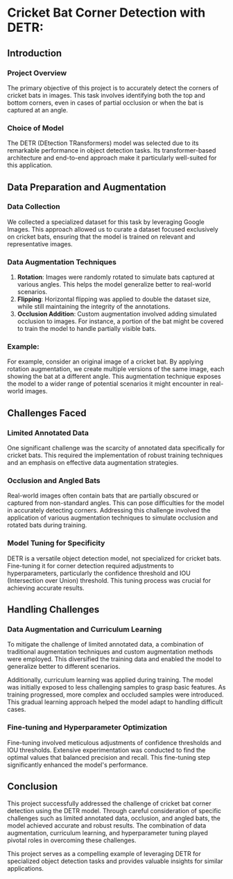 # Cricket Bat Corner Detection with DETR:

## Introduction

### Project Overview
The primary objective of this project is to accurately detect the corners of cricket bats in images. This task involves identifying both the top and bottom corners, even in cases of partial occlusion or when the bat is captured at an angle.

### Choice of Model
The DETR (DEtection TRansformers) model was selected due to its remarkable performance in object detection tasks. Its transformer-based architecture and end-to-end approach make it particularly well-suited for this application.

## Data Preparation and Augmentation

### Data Collection
We collected a specialized dataset for this task by leveraging Google Images. This approach allowed us to curate a dataset focused exclusively on cricket bats, ensuring that the model is trained on relevant and representative images.

### Data Augmentation Techniques
1. **Rotation**: Images were randomly rotated to simulate bats captured at various angles. This helps the model generalize better to real-world scenarios.
2. **Flipping**: Horizontal flipping was applied to double the dataset size, while still maintaining the integrity of the annotations.
3. **Occlusion Addition**: Custom augmentation involved adding simulated occlusion to images. For instance, a portion of the bat might be covered to train the model to handle partially visible bats.

### Example:
For example, consider an original image of a cricket bat. By applying rotation augmentation, we create multiple versions of the same image, each showing the bat at a different angle. This augmentation technique exposes the model to a wider range of potential scenarios it might encounter in real-world images.

## Challenges Faced

### Limited Annotated Data
One significant challenge was the scarcity of annotated data specifically for cricket bats. This required the implementation of robust training techniques and an emphasis on effective data augmentation strategies.

### Occlusion and Angled Bats
Real-world images often contain bats that are partially obscured or captured from non-standard angles. This can pose difficulties for the model in accurately detecting corners. Addressing this challenge involved the application of various augmentation techniques to simulate occlusion and rotated bats during training.

### Model Tuning for Specificity
DETR is a versatile object detection model, not specialized for cricket bats. Fine-tuning it for corner detection required adjustments to hyperparameters, particularly the confidence threshold and IOU (Intersection over Union) threshold. This tuning process was crucial for achieving accurate results.

## Handling Challenges

### Data Augmentation and Curriculum Learning
To mitigate the challenge of limited annotated data, a combination of traditional augmentation techniques and custom augmentation methods were employed. This diversified the training data and enabled the model to generalize better to different scenarios.

Additionally, curriculum learning was applied during training. The model was initially exposed to less challenging samples to grasp basic features. As training progressed, more complex and occluded samples were introduced. This gradual learning approach helped the model adapt to handling difficult cases.

### Fine-tuning and Hyperparameter Optimization
Fine-tuning involved meticulous adjustments of confidence thresholds and IOU thresholds. Extensive experimentation was conducted to find the optimal values that balanced precision and recall. This fine-tuning step significantly enhanced the model's performance.

## Conclusion

This project successfully addressed the challenge of cricket bat corner detection using the DETR model. Through careful consideration of specific challenges such as limited annotated data, occlusion, and angled bats, the model achieved accurate and robust results. The combination of data augmentation, curriculum learning, and hyperparameter tuning played pivotal roles in overcoming these challenges.

This project serves as a compelling example of leveraging DETR for specialized object detection tasks and provides valuable insights for similar applications.
